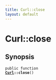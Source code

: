 ```yaml
---
title: Curl::close
layout: default
---
```


# Curl::close

## Synopsis

<code>public function <b><a href="Curl">Curl</a>::close</b>()</code>

